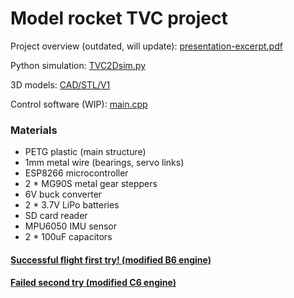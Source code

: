 # Model rocket TVC project

Project overview (outdated, will update): [presentation-excerpt.pdf](presentation-excerpt.pdf)

Python simulation: [TVC2Dsim.py](TVC2Dsim.py)

3D models: [CAD/STL/V1](CAD/STL/V1)

Control software (WIP): [main.cpp](Software/Project/src/main.cpp)

### Materials
* PETG plastic (main structure)
* 1mm metal wire (bearings, servo links)
* ESP8266 microcontroller
* 2 * MG90S metal gear steppers
* 6V buck converter
* 2 * 3.7V LiPo batteries
* SD card reader
* MPU6050 IMU sensor
* 2 * 100uF capacitors

#### [Successful flight first try! (modified B6 engine)](https://www.youtube.com/shorts/8aSuXW6JF90)

#### [Failed second try (modified C6 engine)](https://www.youtube.com/shorts/3RMs-3tyxnA)